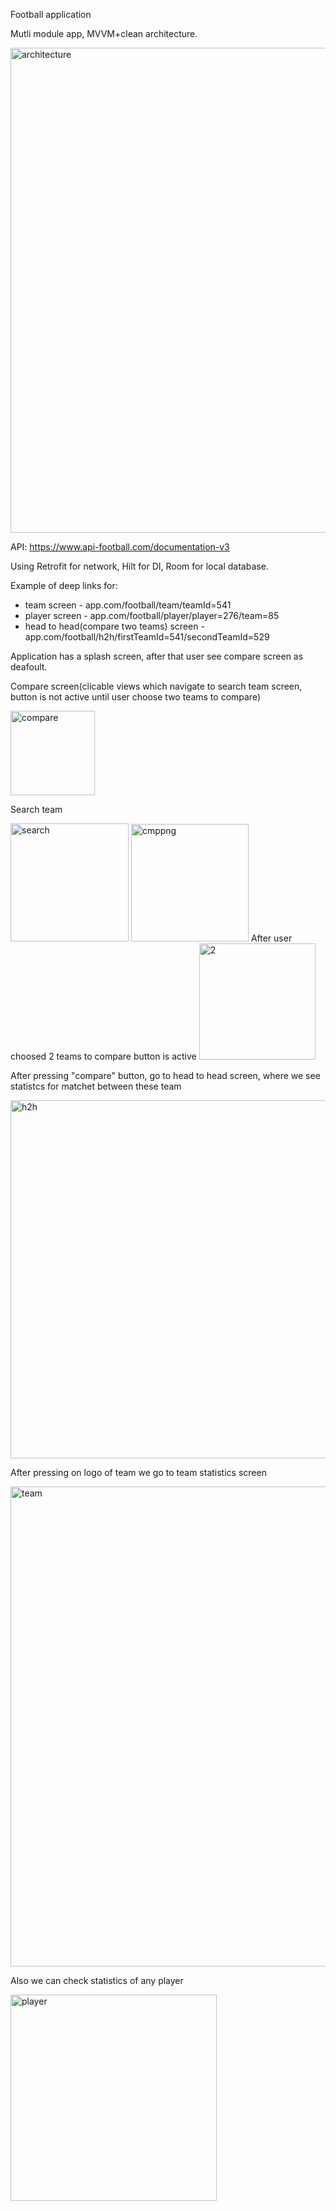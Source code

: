 Football application

Mutli module app, MVVM+clean architecture.

<img width="776" alt="architecture" src="https://user-images.githubusercontent.com/74206053/219855707-3acc52c8-7325-4250-a918-a73e1760724b.png">

API: https://www.api-football.com/documentation-v3

Using Retrofit for network, Hilt for DI, Room for local database.

Example of deep links for:
 - team screen - app.com/football/team/teamId=541
 - player screen - app.com/football/player/player=276/team=85
 - head to head(compare two teams) screen - app.com/football/h2h/firstTeamId=541/secondTeamId=529
 
Application has a splash screen, after that user see compare screen  as deafoult.

Compare screen(clicable views which navigate to search team screen, button is not active until user choose two teams to compare)

<img width="135" alt="compare" src="https://user-images.githubusercontent.com/74206053/219856276-5ccf97f8-3ac3-4da5-8e2d-26df13741ab5.png">

Search team

<img width="189" alt="search" src="https://user-images.githubusercontent.com/74206053/219856469-e6d48c7d-2780-47c7-8fc9-84be97329e15.png">
<img width="188" alt="cmppng" src="https://user-images.githubusercontent.com/74206053/219856516-724a9691-17ae-40a5-aa40-b29ed0dac4ba.png">
After user choosed 2 teams to compare button is active 

<img width="186" alt="2" src="https://user-images.githubusercontent.com/74206053/219856548-5346ff26-ce18-4057-9b59-5861f676f2c7.png">

After pressing "compare" button, go to head to head screen, where we see statistcs for matchet between these team

<img width="573" alt="h2h" src="https://user-images.githubusercontent.com/74206053/219857193-831a4b9e-2fed-4cb3-a631-d6af1d97b23f.png">

After pressing on logo of team we go to team statistics screen

<img width="768" alt="team" src="https://user-images.githubusercontent.com/74206053/219856952-ddcfff88-33eb-49e0-be0e-f7c745c3d4f4.png">

Also we can check statistics of any player

<img width="330" alt="player" src="https://user-images.githubusercontent.com/74206053/219857111-7038fee6-6928-4258-a8bd-724a4e1e8e2d.png">
